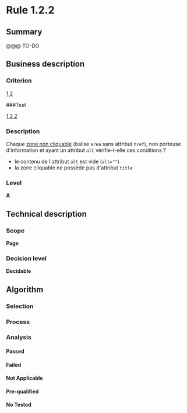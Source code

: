 # Rule 1.2.2

## Summary

@@@ TO-DO

## Business description

### Criterion

[1.2](http://references.modernisation.gouv.fr/sites/default/files/RGAA3_RC2-1/referentiel_technique.htm#crit-1-2)

###Test

[1.2.2](http://references.modernisation.gouv.fr/sites/default/files/RGAA3_RC2-1/referentiel_technique.htm#test-1-2-2)

### Description

Chaque <a href="http://references.modernisation.gouv.fr/sites/default/files/RGAA3_RC2-1/glossaire.htm#mZoneNonCliquable">zone non cliquable</a> (balise `area` sans attribut `href`), non porteuse d'information et ayant un attribut `alt` v&eacute;rifie-t-elle ces conditions ? 
 
 * le contenu de l'attribut `alt` est vide (`alt=""`) 
 * la zone cliquable ne poss&egrave;de pas d'attribut `title` 


### Level

**A**

## Technical description

### Scope

**Page**

### Decision level

**Decidable**

## Algorithm

### Selection

### Process

### Analysis

#### Passed

#### Failed

#### Not Applicable

#### Pre-qualified

#### No Tested 







